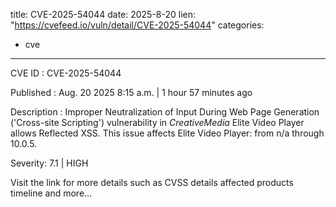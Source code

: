  
title: CVE-2025-54044
date: 2025-8-20
lien: "https://cvefeed.io/vuln/detail/CVE-2025-54044"
categories:
  - cve
---

CVE ID : CVE-2025-54044

Published :  Aug. 20
2025
8:15 a.m. | 1 hour
57 minutes ago

Description : Improper Neutralization of Input During Web Page Generation ('Cross-site Scripting') vulnerability in _CreativeMedia_ Elite Video Player allows Reflected XSS. This issue affects Elite Video Player: from n/a through 10.0.5.

Severity: 7.1 | HIGH

Visit the link for more details
such as CVSS details
affected products
timeline
and more...
